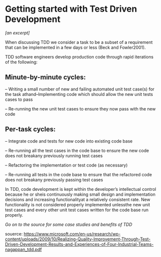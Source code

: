 # Getting started with Test Driven Development

*[an excerpt]*

When discussing TDD we consider a task to be a subset of a requirement
that can be implemented in a few days or less (Beck and Fowler2001).

TDD software engineers develop production code through rapid iterations
of the following:

## Minute-by-minute cycles:

– Writing a small number of new and failing automated unit test case(s)
  for the task athand–Implementing code which should allow the new
  unit tests cases to pass

– Re-running the new unit test cases to ensure they now pass with the
  new code

##  Per-task cycles:

– Integrate code and tests for new code into existing code base

– Re-running all the test cases in the code base to ensure the
  new code does not breakany previously running test cases

– Refactoring the implementation or test code (as necessary)

– Re-running all tests in the code base to ensure that the
  refactored code does not breakany previously passing test cases

In TDD, code development is kept within the developer’s intellectual
control because he or sheis continuously making small design and
implementation decisions and increasing functionalityat a
relatively consistent rate. New functionality is not considered
properly implemented unlessthe new unit test cases and every other
unit test cases written for the code base run properly.


*Go on to the source for some case studies and benefits of TDD*

souerce: <https://www.microsoft.com/en-us/research/wp-content/uploads/2009/10/Realizing-Quality-Improvement-Through-Test-Driven-Development-Results-and-Experiences-of-Four-Industrial-Teams-nagappan_tdd.pdf>
